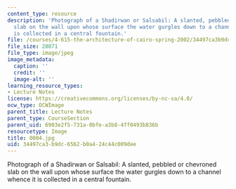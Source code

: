 ```yaml
---
content_type: resource
description: 'Photograph of a Shadirwan or Salsabil: A slanted, pebbled or chevroned
  slab on the wall upon whose surface the water gurgles down to a channel whence it
  is collected in a central fountain.'
file: /courses/4-615-the-architecture-of-cairo-spring-2002/34497ca3b9dc6562b0a424c44c009dee_0004.jpg
file_size: 28871
file_type: image/jpeg
image_metadata:
  caption: ''
  credit: ''
  image-alt: ''
learning_resource_types:
- Lecture Notes
license: https://creativecommons.org/licenses/by-nc-sa/4.0/
ocw_type: OCWImage
parent_title: Lecture Notes
parent_type: CourseSection
parent_uid: 6903e2f5-731a-0bfe-a3b8-4ff0493b836b
resourcetype: Image
title: 0004.jpg
uid: 34497ca3-b9dc-6562-b0a4-24c44c009dee
---
```

Photograph of a Shadirwan or Salsabil: A slanted, pebbled or chevroned slab on the wall upon whose surface the water gurgles down to a channel whence it is collected in a central fountain.